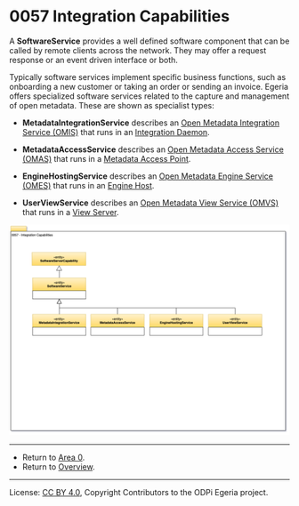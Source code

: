 <!-- SPDX-License-Identifier: CC-BY-4.0 -->
<!-- Copyright Contributors to the ODPi Egeria project 2020. -->

# 0057 Integration Capabilities

A **SoftwareService** provides a well defined software component that can be
called by remote clients across the network.  They may offer
a request response or an event driven interface or both.

Typically software services implement specific business
functions, such as onboarding a new customer or taking an order
or sending an invoice.  Egeria offers specialized software services
related to the capture and management of open metadata.
These are shown as specialist types:

* **MetadataIntegrationService** describes an [Open Metadata Integration Service (OMIS)](../../../open-metadata-implementation/integration-services)
that runs in an [Integration Daemon](../../../open-metadata-implementation/admin-services/docs/concepts/integration-daemon.md).

* **MetadataAccessService** describes an [Open Metadata Access Service (OMAS)](../../../open-metadata-implementation/integration-services)
that runs in a [Metadata Access Point](../../../open-metadata-implementation/admin-services/docs/concepts/metadata-access-point.md).

* **EngineHostingService** describes an [Open Metadata Engine Service (OMES)](../../../open-metadata-implementation/engine-services)
that runs in an [Engine Host](../../../open-metadata-implementation/admin-services/docs/concepts/engine-host.md).

* **UserViewService** describes an [Open Metadata View Service (OMVS)](../../../open-metadata-implementation/view-services)
that runs in a [View Server](../../../open-metadata-implementation/admin-services/docs/concepts/view-server.md).

![UML](0057-Integration-Capabilities.png#pagewidth)

----

* Return to [Area 0](Area-0-models.md).
* Return to [Overview](.).

----
License: [CC BY 4.0](https://creativecommons.org/licenses/by/4.0/),
Copyright Contributors to the ODPi Egeria project.